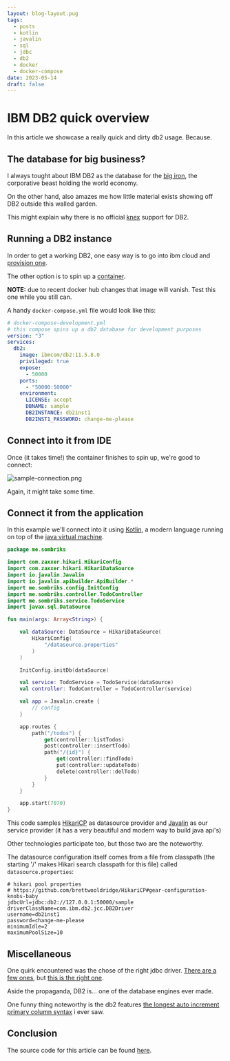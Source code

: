 ```yaml
---
layout: blog-layout.pug
tags:
  - posts
  - kotlin
  - javalin
  - sql
  - jdbc
  - db2
  - docker
  - docker-compose
date: 2023-05-14
draft: false
---
```

# IBM DB2 quick overview

In this article we showcase a really quick and dirty db2 usage. Because.

## The database for big business?

I always tought about IBM DB2 as the database for the
[big iron](https://www.youtube.com/watch?v=H_hRcidYj4Y), the corporative beast
holding the world economy.

On the other hand, also amazes me how little material exists showing off DB2
outside this walled garden.

This might explain why there is no official [knex](https://knexjs.org/) support
for DB2.

## Running a DB2 instance

In order to get a working DB2, one easy way is to go into ibm cloud and
[provision one](https://www.ibm.com/br-pt/cloud/db2-on-cloud).

The other option is to spin up a [container](https://hub.docker.com/r/ibmcom/db2).

**NOTE:** due to recent docker hub changes that image will vanish. Test this one
while you still can.

A handy `docker-compose.yml` file would look like this:

```yml
# docker-compose-development.yml
# this compose spins up a db2 database for development purposes
version: "3"
services:
  db2:
    image: ibmcom/db2:11.5.8.0
    privileged: true
    expose:
      - 50000
    ports:
      - "50000:50000"
    environment:
      LICENSE: accept
      DBNAME: sample
      DB2INSTANCE: db2inst1
      DB2INST1_PASSWORD: change-me-please
```

## Connect into it from IDE

Once (it takes time!) the container finishes to spin up, we're good to connect:

![sample-connection.png](/post-pics/0052-ibm-db2-quick-overview/sample-connection.png)

Again, it might take some time.

## Connect it from the application

In this example we'll connect into it using [Kotlin](https://kotlinlang.org/), a
modern language running on top of the
[java virtual machine](https://www.oracle.com/java/technologies/downloads/).

```kotlin
package me.sombriks

import com.zaxxer.hikari.HikariConfig
import com.zaxxer.hikari.HikariDataSource
import io.javalin.Javalin
import io.javalin.apibuilder.ApiBuilder.*
import me.sombriks.config.InitConfig
import me.sombriks.controller.TodoController
import me.sombriks.service.TodoService
import javax.sql.DataSource

fun main(args: Array<String>) {

    val dataSource: DataSource = HikariDataSource(
        HikariConfig(
            "/datasource.properties"
        )
    )

    InitConfig.initDb(dataSource)

    val service: TodoService = TodoService(dataSource)
    val controller: TodoController = TodoController(service)

    val app = Javalin.create {
        // config
    }

    app.routes {
        path("/todos") {
            get(controller::listTodos)
            post(controller::insertTodo)
            path("/{id}") {
                get(controller::findTodo)
                put(controller::updateTodo)
                delete(controller::delTodo)
            }
        }
    }

    app.start(7070)
}
```

This code samples [HikariCP](https://github.com/brettwooldridge/HikariCP) as
datasource provider and [Javalin](https://javalin.io/) as our service provider
(it has a very beautiful and modern way to build java api's)

Other technologies participate too, but those two are the noteworthy.

The datasource configuration itself comes from a file from classpath (the
starting '/' makes Hikari search classpath for this file) called
`datasource.properties`:

```properties
# hikari pool properties
# https://github.com/brettwooldridge/HikariCP#gear-configuration-knobs-baby
jdbcUrl=jdbc:db2://127.0.0.1:50000/sample
driverClassName=com.ibm.db2.jcc.DB2Driver
username=db2inst1
password=change-me-please
minimumIdle=2
maximumPoolSize=10
```

## Miscellaneous

One quirk encountered was the chose of the right jdbc driver.
[There are a few ones](https://mvnrepository.com/search?q=db2&d=com.ibm), but
[this is the right one](https://mvnrepository.com/artifact/com.ibm.db2/jcc).

Aside the propaganda, DB2 is... one of the database engines ever made.

One funny thing noteworthy is the db2 features
[the longest auto increment primary column syntax](https://stackoverflow.com/questions/13466347/how-to-auto-increment-in-db2/13467539?stw=2#13467539)
i ever saw.

## Conclusion

The source code for this article can be found
[here](https://github.com/sombriks/sample-kotlin-db2).

